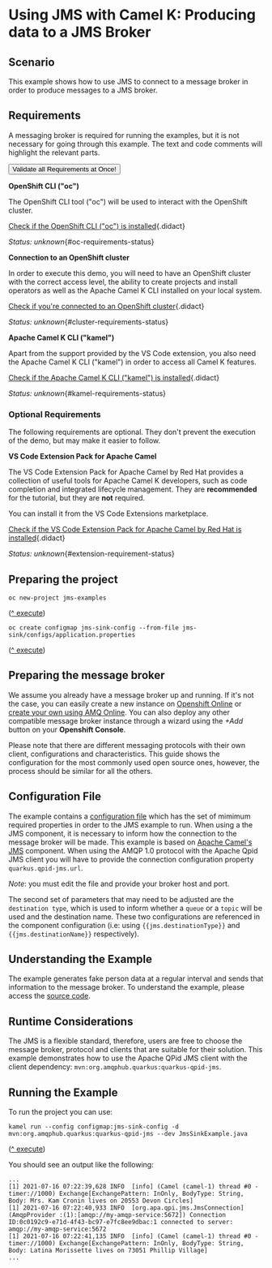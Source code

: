 # Using JMS with Camel K: Producing data to a JMS Broker



## Scenario

This example shows how to use JMS to connect to a message broker in order to produce messages to a JMS broker.


## Requirements


A messaging broker is required for running the examples, but it is not necessary for going through this example. The text and code comments will highlight the relevant parts.

<a href='didact://?commandId=vscode.didact.validateAllRequirements' title='Validate all requirements!'><button>Validate all Requirements at Once!</button></a>

**OpenShift CLI ("oc")**

The OpenShift CLI tool ("oc") will be used to interact with the OpenShift cluster.

[Check if the OpenShift CLI ("oc") is installed](didact://?commandId=vscode.didact.cliCommandSuccessful&text=oc-requirements-status$$oc%20help&completion=Checked%20oc%20tool%20availability "Tests to see if `oc help` returns a 0 return code"){.didact}

*Status: unknown*{#oc-requirements-status}

**Connection to an OpenShift cluster**

In order to execute this demo, you will need to have an OpenShift cluster with the correct access level, the ability to create projects and install operators as well as the Apache Camel K CLI installed on your local system.

[Check if you're connected to an OpenShift cluster](didact://?commandId=vscode.didact.requirementCheck&text=cluster-requirements-status$$oc%20get%20project$$NAME&completion=OpenShift%20is%20connected. "Tests to see if `oc get project` returns a result"){.didact}

*Status: unknown*{#cluster-requirements-status}

**Apache Camel K CLI ("kamel")**

Apart from the support provided by the VS Code extension, you also need the Apache Camel K CLI ("kamel") in order to access all Camel K features.

[Check if the Apache Camel K CLI ("kamel") is installed](didact://?commandId=vscode.didact.requirementCheck&text=kamel-requirements-status$$kamel%20version$$Camel%20K%20Client&completion=Apache%20Camel%20K%20CLI%20is%20available%20on%20this%20system. "Tests to see if `kamel version` returns a result"){.didact}

*Status: unknown*{#kamel-requirements-status}

### Optional Requirements

The following requirements are optional. They don't prevent the execution of the demo, but may make it easier to follow.

**VS Code Extension Pack for Apache Camel**

The VS Code Extension Pack for Apache Camel by Red Hat provides a collection of useful tools for Apache Camel K developers, such as code completion and integrated lifecycle management. They are **recommended** for the tutorial, but they are **not** required.

You can install it from the VS Code Extensions marketplace.

[Check if the VS Code Extension Pack for Apache Camel by Red Hat is installed](didact://?commandId=vscode.didact.extensionRequirementCheck&text=extension-requirement-status$$redhat.apache-camel-extension-pack&completion=Camel%20extension%20pack%20is%20available%20on%20this%20system. "Checks the VS Code workspace to make sure the extension pack is installed"){.didact}

*Status: unknown*{#extension-requirement-status}

## Preparing the project

```
oc new-project jms-examples
```

([^ execute](didact://?commandId=vscode.didact.sendNamedTerminalAString&text=newTerminal$$oc%20new-project%20jms-examples))


```
oc create configmap jms-sink-config --from-file jms-sink/configs/application.properties
```

([^ execute](didact://?commandId=vscode.didact.sendNamedTerminalAString&text=newTerminal$$oc%20create%20configmap%20jms-source-config%20--from-file%20jms-sink/configs/application.properties))


## Preparing the message broker

We assume you already have a message broker up and running. If it's not the case, you can easily create a new instance on [Openshift Online](https://www.openshift.com/products/online/) or [create your own using AMQ Online](https://access.redhat.com/documentation/en-us/red_hat_amq/2021.q1/html/installing_and_managing_amq_online_on_openshift/index). You can also deploy any other compatible message broker instance through a wizard using the _+Add_ button on your **Openshift Console**.

Please note that there are different messaging protocols with their own client, configurations and characteristics. This guide shows the configuration for the most commonly used open source ones, however, the process should be similar for all the others.

## Configuration File

The example contains a [configuration file](configs/application.properties) which has the set of mimimum required properties in order to the JMS example to run. When using a the JMS component, it is necessary to inform how the connection to the message broker will be made. This example is based on [Apache Camel's JMS](https://camel.apache.org/components/latest/jms-component.html) component. When using the AMQP 1.0 protocol with the Apache Qpid JMS client you will have to provide the connection configuration property `quarkus.qpid-jms.url`.

*Note*: you must edit the file and provide your broker host and port.

The second set of parameters that may need to be adjusted are the `destination type`, which is used to inform whether a `queue` or a `topic` will be used and the destination name. These two configurations are referenced in the component configuration (i.e: using `{{jms.destinationType}}` and `{{jms.destinationName}}` respectively).

## Understanding the Example

The example generates fake person data at a regular interval and sends that information to the message broker. To understand the example, please access the [source code](JmsSinkExample.java).

## Runtime Considerations

The JMS is a flexible standard, therefore, users are free to choose the message broker, protocol and clients that are suitable for their solution. This example demonstrates how to use the Apache QPid JMS client with the client dependency: `mvn:org.amqphub.quarkus:quarkus-qpid-jms`.

## Running the Example

To run the project you can use:

```
kamel run --config configmap:jms-sink-config -d mvn:org.amqphub.quarkus:quarkus-qpid-jms --dev JmsSinkExample.java
```

([^ execute](didact://?commandId=vscode.didact.sendNamedTerminalAString&text=newTerminal$$kamel%20run%20--config%20configmap:jms-sink-config%20-d%20mvn:org.amqphub.quarkus:quarkus-qpid-jms%20--dev%20JmsSinkExample.java))

You should see an output like the following:

```
...
[1] 2021-07-16 07:22:39,628 INFO  [info] (Camel (camel-1) thread #0 - timer://1000) Exchange[ExchangePattern: InOnly, BodyType: String, Body: Mrs. Kam Cronin lives on 20553 Devon Circles]
[1] 2021-07-16 07:22:40,933 INFO  [org.apa.qpi.jms.JmsConnection] (AmqpProvider :(1):[amqp://my-amqp-service:5672]) Connection ID:0c0192c9-e71d-4f43-bc97-e7fc8ee9dbac:1 connected to server: amqp://my-amqp-service:5672
[1] 2021-07-16 07:22:41,135 INFO  [info] (Camel (camel-1) thread #0 - timer://1000) Exchange[ExchangePattern: InOnly, BodyType: String, Body: Latina Morissette lives on 73051 Phillip Village]
...
```